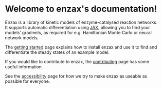 # Welcome to enzax's documentation!

Enzax is a library of kinetic models of enzyme-catalysed reaction networks. It supports automatic differentiation using [JAX](https://jax.readthedocs.io/en/latest/), allowing you to find your models' gradients, as required for e.g. Hamiltonian Monte Carlo or neural network models.

The [getting started](getting_started.md) page explains how to install enzax and use it to find and differentiate the steady states of an example model.

If you would like to contribute to enzax, the [contributing](contributing.md)
page has some useful information.

See the [accessibility](accessibility.md) page for how we try to make enzax as
useable as possible for everyone.

